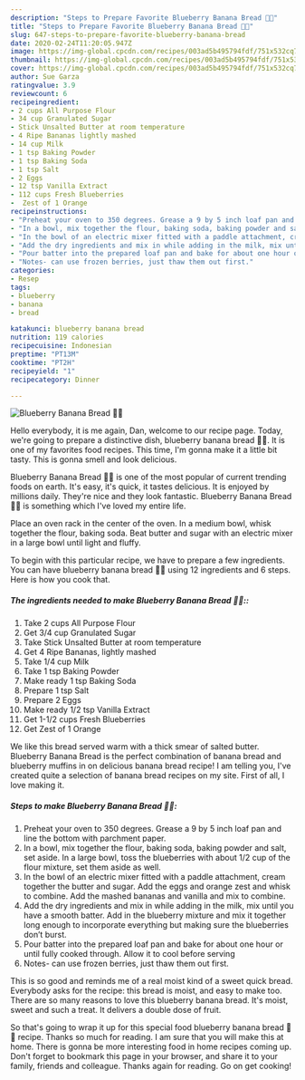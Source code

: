 ```yaml
---
description: "Steps to Prepare Favorite Blueberry Banana Bread 🍌🍞"
title: "Steps to Prepare Favorite Blueberry Banana Bread 🍌🍞"
slug: 647-steps-to-prepare-favorite-blueberry-banana-bread
date: 2020-02-24T11:20:05.947Z
image: https://img-global.cpcdn.com/recipes/003ad5b495794fdf/751x532cq70/blueberry-banana-bread-🍌🍞-recipe-main-photo.jpg
thumbnail: https://img-global.cpcdn.com/recipes/003ad5b495794fdf/751x532cq70/blueberry-banana-bread-🍌🍞-recipe-main-photo.jpg
cover: https://img-global.cpcdn.com/recipes/003ad5b495794fdf/751x532cq70/blueberry-banana-bread-🍌🍞-recipe-main-photo.jpg
author: Sue Garza
ratingvalue: 3.9
reviewcount: 6
recipeingredient:
- 2 cups All Purpose Flour
- 34 cup Granulated Sugar
- Stick Unsalted Butter at room temperature
- 4 Ripe Bananas lightly mashed
- 14 cup Milk
- 1 tsp Baking Powder
- 1 tsp Baking Soda
- 1 tsp Salt
- 2 Eggs
- 12 tsp Vanilla Extract
- 112 cups Fresh Blueberries
-  Zest of 1 Orange
recipeinstructions:
- "Preheat your oven to 350 degrees. Grease a 9 by 5 inch loaf pan and line the bottom with parchment paper."
- "In a bowl, mix together the flour, baking soda, baking powder and salt, set aside. In a large bowl, toss the blueberries with about 1/2 cup of the flour mixture, set them aside as well."
- "In the bowl of an electric mixer fitted with a paddle attachment, cream together the butter and sugar. Add the eggs and orange zest and whisk to combine. Add the mashed bananas and vanilla and mix to combine."
- "Add the dry ingredients and mix in while adding in the milk, mix until you have a smooth batter. Add in the blueberry mixture and mix it together long enough to incorporate everything but making sure the blueberries don’t burst."
- "Pour batter into the prepared loaf pan and bake for about one hour or until fully cooked through. Allow it to cool before serving"
- "Notes- can use frozen berries, just thaw them out first."
categories:
- Resep
tags:
- blueberry
- banana
- bread

katakunci: blueberry banana bread
nutrition: 119 calories
recipecuisine: Indonesian
preptime: "PT13M"
cooktime: "PT2H"
recipeyield: "1"
recipecategory: Dinner

---
```



![Blueberry Banana Bread 🍌🍞](https://img-global.cpcdn.com/recipes/003ad5b495794fdf/751x532cq70/blueberry-banana-bread-🍌🍞-recipe-main-photo.jpg)

Hello everybody, it is me again, Dan, welcome to our recipe page. Today, we're going to prepare a distinctive dish, blueberry banana bread 🍌🍞. It is one of my favorites food recipes. This time, I'm gonna make it a little bit tasty. This is gonna smell and look delicious.

Blueberry Banana Bread 🍌🍞 is one of the most popular of current trending foods on earth. It's easy, it's quick, it tastes delicious. It is enjoyed by millions daily. They're nice and they look fantastic. Blueberry Banana Bread 🍌🍞 is something which I've loved my entire life.

Place an oven rack in the center of the oven. In a medium bowl, whisk together the flour, baking soda. Beat butter and sugar with an electric mixer in a large bowl until light and fluffy.


To begin with this particular recipe, we have to prepare a few ingredients. You can have blueberry banana bread 🍌🍞 using 12 ingredients and 6 steps. Here is how you cook that.

##### The ingredients needed to make Blueberry Banana Bread 🍌🍞::

1. Take 2 cups All Purpose Flour
1. Get 3/4 cup Granulated Sugar
1. Take Stick Unsalted Butter at room temperature
1. Get 4 Ripe Bananas, lightly mashed
1. Take 1/4 cup Milk
1. Take 1 tsp Baking Powder
1. Make ready 1 tsp Baking Soda
1. Prepare 1 tsp Salt
1. Prepare 2 Eggs
1. Make ready 1/2 tsp Vanilla Extract
1. Get 1-1/2 cups Fresh Blueberries
1. Get  Zest of 1 Orange


We like this bread served warm with a thick smear of salted butter. Blueberry Banana Bread is the perfect combination of banana bread and blueberry muffins in on delicious banana bread recipe! I am telling you, I&#39;ve created quite a selection of banana bread recipes on my site. First of all, I love making it. 

##### Steps to make Blueberry Banana Bread 🍌🍞:

1. Preheat your oven to 350 degrees. Grease a 9 by 5 inch loaf pan and line the bottom with parchment paper.
1. In a bowl, mix together the flour, baking soda, baking powder and salt, set aside. In a large bowl, toss the blueberries with about 1/2 cup of the flour mixture, set them aside as well.
1. In the bowl of an electric mixer fitted with a paddle attachment, cream together the butter and sugar. Add the eggs and orange zest and whisk to combine. Add the mashed bananas and vanilla and mix to combine.
1. Add the dry ingredients and mix in while adding in the milk, mix until you have a smooth batter. Add in the blueberry mixture and mix it together long enough to incorporate everything but making sure the blueberries don’t burst.
1. Pour batter into the prepared loaf pan and bake for about one hour or until fully cooked through. Allow it to cool before serving
1. Notes- can use frozen berries, just thaw them out first.


This is so good and reminds me of a real moist kind of a sweet quick bread. Everybody asks for the recipe: this bread is moist, and easy to make too. There are so many reasons to love this blueberry banana bread. It&#39;s moist, sweet and such a treat. It delivers a double dose of fruit. 

So that's going to wrap it up for this special food blueberry banana bread 🍌🍞 recipe. Thanks so much for reading. I am sure that you will make this at home. There is gonna be more interesting food in home recipes coming up. Don't forget to bookmark this page in your browser, and share it to your family, friends and colleague. Thanks again for reading. Go on get cooking!
